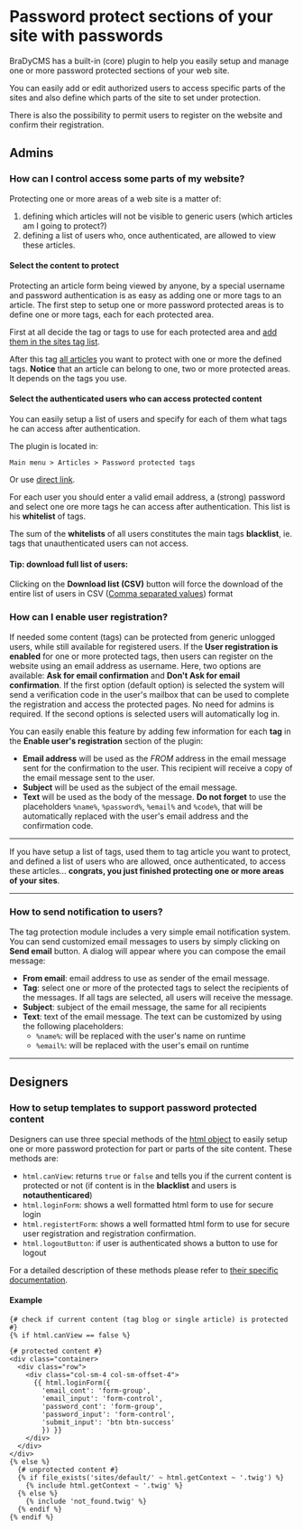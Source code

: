 # Password protect sections of your site with passwords

BraDyCMS has a built-in (core) plugin to help you easily setup and manage one
or more password protected sections of your web site.

You can easily add or edit authorized users to access specific parts of the
sites and also define which parts of the site to set under protection.

There is also the possibility to permit users to register on the website
and confirm their registration.

## Admins
### How can I control access some parts of my website?
Protecting one or more areas of a web site is a matter of:
1. defining which articles will not be visible to generic users (which
articles am I going to protect?)
2. defining a list of users who, once authenticated, are allowed to view these
articles.

#### Select the content to protect
Protecting an article form being viewed by anyone, by a special username and
password authentication is as easy as adding one or more tags to an article.
The first step to setup one or more password protected areas is to define
one or more tags, each for each protected area.

First at all decide the tag or tags to use for each protected area
and [add them in the sites tag list](#tags/manage).

After this tag [all articles](#article/all) you want to protect with one or
more the defined tags. **Notice** that an article can belong to one, two or
more protected areas. It depends on the tags you use.

#### Select the authenticated users who can access protected content

You can easily setup a list of users and specify for each of them what
tags he can access after authentication.

The plugin is located in:

    Main menu > Articles > Password protected tags
Or use [direct link](#protectedtags/users).

For each user you should enter a valid email address, a (strong) password and
select one ore more tags he can access after authentication. This list
is his **whitelist** of tags.

The sum of the **whitelists** of all users constitutes the main tags
**blacklist**, ie. tags that unauthenticated users can not access.

#### Tip: download full list of users:
Clicking on the **Download list (CSV)** button will force the download of the
entire list of users in CSV ([Comma separated values](https://en.wikipedia.org/wiki/Comma-separated_values)) format

### How can I enable user registration?

If needed some content (tags) can be protected from generic unlogged users,
while still available for registered users. If the **User registration is enabled**
for one or more protected tags, then users can register on the website using an
email address as username.
Here, two options are available: **Ask for email confirmation**
and **Don't Ask for email confirmation**. If the first option (default option)
is selected the system will send a verification code in the user's mailbox that
can be used to complete the registration and access the protected pages. No
need for admins is required. If the second options is selected users will
automatically log in.

You can easily enable this feature by adding few information for each **tag**
in the **Enable user's registration** section of the plugin:
- **Email address** will be used as the *FROM* address in the email message
sent for the confirmation to the user. This recipient will receive a copy of
the email message sent to the user.
- **Subject** will be used as the subject of the email message.
- **Text** will be used as the body of the message. **Do not forget** to use
the placeholders `%name%`, `%password%`, `%email%` and `%code%`, that will be
automatically replaced with the user's email address and the confirmation code.

---

If you have setup a list of tags, used them to tag article you want to protect,
and defined a list of users who are allowed, once authenticated, to access
these articles... **congrats, you just finished protecting one or more areas of your sites**.

---

### How to send notification to users?

The tag protection module includes a very simple email notification system.
You can send customized email messages to users by simply clicking on **Send email** button.
A dialog will appear where you can compose the email message:
- **From email**: email address to use as sender of the email message.
- **Tag**: select one or more of the protected tags to select the recipients of the messages.
If all tags are selected, all users will receive the message.
- **Subject**: subject of the email message, the same for all recipients
- **Text**: text of the email message. The text can be customized by using
the following placeholders:
  - `%name%`: will be replaced with the user's name on runtime
  - `%email%`: will be replaced with the user's email on runtime

---

## Designers
### How to setup templates to support password protected content

Designers can use three special methods of the [html object](tmpl_html)
to easily setup one or more password protection for part or parts of the site
content. These methods are:
* `html.canView`: returns `true` or `false` and tells you if the current
content is protected or not (if content is in the **blacklist** and users
is **notauthenticared**)
* `html.loginForm`: shows a well formatted html form to use for secure login
* `html.registertForm`: shows a well formatted html form to use for secure
user registration and registration confirmation.
* `html.logoutButton`: if user is authenticated shows a button to use for logout

For a detailed description of these methods please refer to [their specific documentation](tmpl_html).

#### Example
    {# check if current content (tag blog or single article) is protected #}
    {% if html.canView == false %}

    {# protected content #}
    <div class="container>
      <div class="row">
        <div class="col-sm-4 col-sm-offset-4">
          {{ html.loginForm({
            'email_cont': 'form-group',
            'email_input': 'form-control',
            'password_cont': 'form-group',
            'password_input': 'form-control',
            'submit_input': 'btn btn-success'
            }) }}
        </div>
      </div>
    </div>
    {% else %}
      {# unprotected content #}
      {% if file_exists('sites/default/' ~ html.getContext ~ '.twig') %}
        {% include html.getContext ~ '.twig' %}
      {% else %}
        {% include 'not_found.twig' %}
      {% endif %}
    {% endif %}
